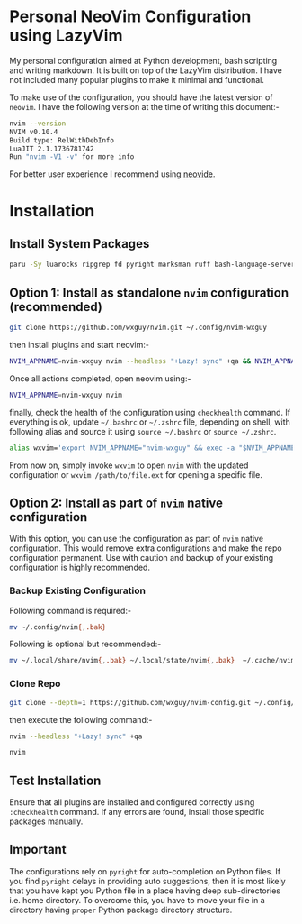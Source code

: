 # Personal NeoVim Configuration using LazyVim

My personal configuration aimed at Python development, bash scripting and writing markdown. It is built on top of the LazyVim distribution. I have not included many popular plugins to make it minimal and functional.

To make use of the configuration, you should have the latest version of `neovim`. I have the following version at the time of writing this document:-

```bash
nvim --version
NVIM v0.10.4
Build type: RelWithDebInfo
LuaJIT 2.1.1736781742
Run "nvim -V1 -v" for more info
```

For better user experience I recommend using [neovide](https://github.com/neovide/neovide).

# Installation

## Install System Packages

```bash
paru -Sy luarocks ripgrep fd pyright marksman ruff bash-language-server tree-sitter nodejs git wl-clipboard python-pynvim npm fzf go wget lazygit bash-completion man-db shellcheck shfmt hunspell-en_gb english-wordnet yazi
```

## Option 1: Install as standalone `nvim` configuration (recommended)

```bash
git clone https://github.com/wxguy/nvim.git ~/.config/nvim-wxguy
```

then install plugins and start neovim:-

```bash
NVIM_APPNAME=nvim-wxguy nvim --headless "+Lazy! sync" +qa && NVIM_APPNAME=nvim-wxguy nvim
```

Once all actions completed, open neovim using:-

```bash
NVIM_APPNAME=nvim-wxguy nvim
```

finally, check the health of the configuration using `checkhealth` command. If everything is ok, update `~/.bashrc` or `~/.zshrc` file, depending on shell, with following alias and source it using `source ~/.bashrc` or `source ~/.zshrc`.

```bash
alias wxvim='export NVIM_APPNAME="nvim-wxguy" && exec -a "$NVIM_APPNAME" nvim -u "$HOME/.config/nvim-wxguy/init.lua" "$@"'
```

From now on, simply invoke `wxvim` to open `nvim` with the updated configuration or `wxvim /path/to/file.ext` for opening a specific file.

## Option 2: Install as part of `nvim` native configuration

With this option, you can use the configuration as part of `nvim` native configuration. This would remove extra configurations and make the repo configuration permanent. Use with caution and backup of your existing configuration is highly recommended.

### Backup Existing Configuration

Following command is required:-

```bash
mv ~/.config/nvim{,.bak}
```

Following is optional but recommended:-

```bash
mv ~/.local/share/nvim{,.bak} ~/.local/state/nvim{,.bak}  ~/.cache/nvim{,.bak}
```

### Clone Repo

```bash
git clone --depth=1 https://github.com/wxguy/nvim-config.git ~/.config/nvim
```

then execute the following command:-

```bash
nvim --headless "+Lazy! sync" +qa
```

```bash
nvim
```

## Test Installation

Ensure that all plugins are installed and configured correctly using `:checkhealth` command. If any errors are found, install those specific packages manually.

## Important

The configurations rely on `pyright` for auto-completion on Python files. If you find `pyright` delays in providing auto suggestions, then it is most likely that you have kept you Python file in a place having deep sub-directories i.e. home directory. To overcome this, you have to move your file in a directory having `proper` Python package directory structure.
